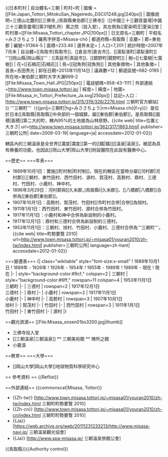 {{日本町村
| 自治體名=三朝
| 町村=町
| 圖像 = [[File:Japan_Tottori_MitokuSan_Nageiredo_DSC01248.jpg|240px]]
| 圖像說明=三德山北麓的[[三佛寺_(鳥取縣東伯郡)|三佛寺]]（[[中國三十三觀音靈場|中國三十三觀音靈場]]第31號札所）奧之院（投入堂），其左側為[[愛染明王|愛染]]堂
| 町村章=[[File:Misasa_Tottori_chapter.JPG|100px]]
| 日文原名=三朝町
| 平假名=みささちょう
| 羅馬字拼音=Misasa-chō
| 都道府縣=鳥取縣
| 支廳=
| 郡=東伯郡
| 編號=31364-5
| 面積=233.46
| 邊界未定=
| 人口=7,201
| 統計時間=2007年7月末
| 自治體=[[鳥取市|鳥取市]]、[[倉吉市|倉吉市]]、[[湯梨濱町|湯梨濱町]]<br />'''[[岡山縣|岡山縣]]'''：[[真庭市|真庭市]]、[[鏡野町|鏡野町]]
| 樹=[[七葉樹|七葉樹]]
| 花=[[石楠花|石楠花]]
| 鳥=[[冠魚狗|冠魚狗]]
| 其他象徵物=
| 其他象徵=
| 首長=吉田秀光
| 卸任日期=2013年11月14日
| 議員數=12
| 郵遞區號=682-0195
| 所在地=東伯郡三朝町大字大瀨999-2<br>[[File:Misasa_Town_Hall.JPG|250px]]
| 電話號碼=858-43-1111
| 外部連結=http://www.town.misasa.tottori.jp/
| 經度=
| 緯度=
| 地圖=[[File:Misasa_in_Tottori_Prefecture_Ja.svg|250px]]
| 註記=人口：[http://www.town.misasa.tottori.jp/315/319/326/2276.html 三朝町官方網站]
}}
'''三朝町'''（{{jpn|j=三朝町|hg=みささちょう|rm=Misasa chō|f=y}}）是位於日本[[鳥取縣|鳥取縣]]中央部的一個城鎮，屬[[東伯郡|東伯郡]]，是鳥取縣[[面積|面積]]第二大的町，轄內95%的土地接為山林原野。<ref>{{cite web| title=位置と大きさ| url=http://www.town.misasa.tottori.jp/362/317/1863.html| publisher=三朝町公所| date=2009-03-19| language=ja| accessdate=2012-01-02}}</ref> 

轄區內的三朝溫泉是全世界[[濃度|濃度]]第一的[[鐳|鐳]][[溫泉|溫泉]]，被認為具有療養的功能，也因此[[岡山大學|岡山大學]]附設醫院在此設有醫療中心。

==歷史==
===年表===
* 1889年10月1日：實施[[町村制|町村制]]，現在的轄區在當時分屬[[河村郡|河村郡]]三朝村、東竹田村、西竹田村、源村、賀茂村、高勢村、鼎村、三德村、竹田村、小鹿村、神中村。
* 1896年3月29日：河村郡與[[久米郡_(鳥取縣)|久米郡]]、[[八橋郡|八橋郡]]合併為[[東伯郡|東伯郡]]。
* 1907年10月1日：高勢村、賀茂村、竹田村[[市町村合併|合併]]為旭村。
* 1911年1月1日：西竹田村、東竹田村、源村合併為竹田村。
* 1917年11月1日：小鹿村和神中合併為新設制的小鹿村。
* 1917年12月1日：鼎村和三德村合併為新設制的三德村。
* 1953年11月1日：三朝村、旭村、竹田村、小鹿村、三德村合併為'''三朝町'''。<ref>{{cite web| title=町勢要覽 2010| url=http://www.town.misasa.tottori.jp/~misasa01/youran2010/zh-tw/index.html| publisher=三朝町公所| language=zh-hant| accessdate=2012-01-02}}</ref>

===變遷表===
{| class="wikitable" style="font-size:x-small"
! 1889年10月1日
! 1889年 - 1926年
! 1926年 - 1954年
! 1955年 - 1989年
! 1989年 - 現在
! 現在
|-
| style="background-color:#9cf;" colspan=2 | 三朝村
| style="background-color:#6ff;" rowspan=11 colspan=4 | 1953年11月1日<br />三朝町
|-
| 三德村
| rowspan=2 | 1917年12月1日<br />三德村
|-
| 鼎村
|-
| 小鹿村
| rowspan=2 | 1917年11月1日<br />小鹿村
|-
| 神中村
|-
| 高勢村
| rowspan=3 | 1907年10月1日<br />旭村
|-
| 賀茂村
|-
| 竹田村
|-
| 西竹田村
| rowspan=3 | 1911年1月1日<br />竹田村
|-
| 東竹田村
|-
| 源村
|}

==觀光資源==
[[File:Misasa_onsen01bs3200.jpg|thumb]]
* 三佛寺投入堂
* [[三朝溫泉|三朝溫泉]]
** 三朝美術館
** 陣所之館
* 小鹿溪

==教育==
===大學===
* [[岡山大學|岡山大學]]地球物質科學研究中心

== 參考資料 ==
{{Reflist}}

==外部連結==
{{commonscat|Misasa, Tottori}}
* {{Zh-tw}} [http://www.town.misasa.tottori.jp/~misasa01/youran2010/zh-tw/index.html 三朝町町勢要覽 2010]
* {{Zh-cn}} [http://www.town.misasa.tottori.jp/~misasa01/youran2010/zh-cn/index.html 三朝町町勢要覽 2010]
* {{Ja}} [https://web.archive.org/web/20111231233213/http://www.misasa-navi.jp/ 三朝溫泉觀光協會]
* {{Ja}} [http://www.spa-misasa.jp/ 三朝溫泉旅館公會]

{{鳥取縣}}{{Authority control}}